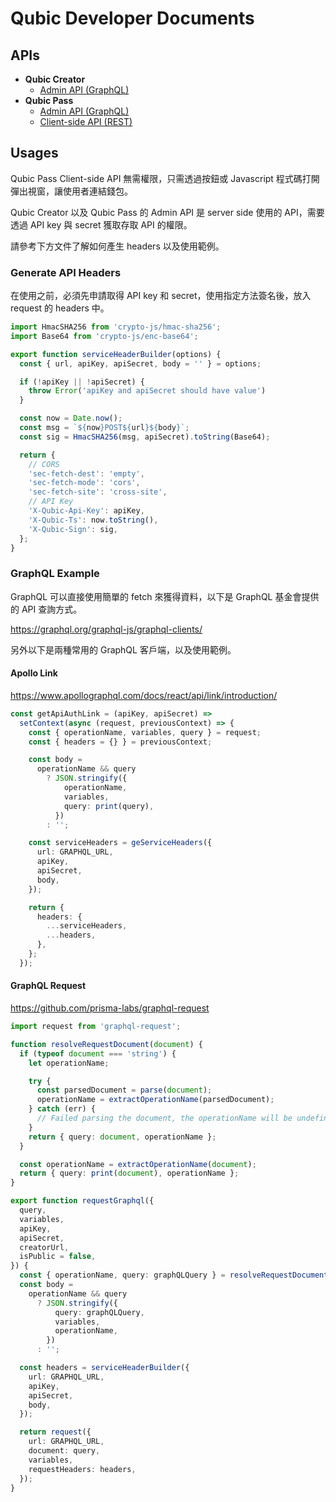 # Qubic Developer Documents


## APIs

* **Qubic Creator**
  * [Admin API (GraphQL)](./creator/README.md#qubic-creator-admin-api)
* **Qubic Pass**
  * [Admin API (GraphQL)](./pass/README.md#qubic-pass-admin-api)
  * [Client-side API (REST)](./pass/README.md#qubic-pass-client-api)


## Usages

Qubic Pass Client-side API 無需權限，只需透過按鈕或 Javascript 程式碼打開彈出視窗，讓使用者連結錢包。

Qubic Creator 以及 Qubic Pass 的 Admin API 是 server side 使用的 API，需要透過 API key 與 secret 獲取存取 API 的權限。

請參考下方文件了解如何產生 headers 以及使用範例。


### Generate API Headers <a id="headers" />

在使用之前，必須先申請取得 API key 和 secret，使用指定方法簽名後，放入 request 的 headers 中。

```ts
import HmacSHA256 from 'crypto-js/hmac-sha256';
import Base64 from 'crypto-js/enc-base64';

export function serviceHeaderBuilder(options) {
  const { url, apiKey, apiSecret, body = '' } = options;

  if (!apiKey || !apiSecret) {
    throw Error('apiKey and apiSecret should have value')
  }

  const now = Date.now();
  const msg = `${now}POST${url}${body}`;
  const sig = HmacSHA256(msg, apiSecret).toString(Base64);

  return {
    // CORS
    'sec-fetch-dest': 'empty',
    'sec-fetch-mode': 'cors',
    'sec-fetch-site': 'cross-site',
    // API Key
    'X-Qubic-Api-Key': apiKey,
    'X-Qubic-Ts': now.toString(),
    'X-Qubic-Sign': sig,
  };
}
```


### GraphQL Example

GraphQL 可以直接使用簡單的 fetch 來獲得資料，以下是 GraphQL 基金會提供的 API 查詢方式。

https://graphql.org/graphql-js/graphql-clients/

另外以下是兩種常用的 GraphQL 客戶端，以及使用範例。


#### Apollo Link

https://www.apollographql.com/docs/react/api/link/introduction/

```ts
const getApiAuthLink = (apiKey, apiSecret) =>
  setContext(async (request, previousContext) => {
    const { operationName, variables, query } = request;
    const { headers = {} } = previousContext;

    const body =
      operationName && query
        ? JSON.stringify({
            operationName,
            variables,
            query: print(query),
          })
        : '';

    const serviceHeaders = geServiceHeaders({
      url: GRAPHQL_URL,
      apiKey,
      apiSecret,
      body,
    });

    return {
      headers: {
        ...serviceHeaders,
        ...headers,
      },
    };
  });
```


#### GraphQL Request

https://github.com/prisma-labs/graphql-request

```ts
import request from 'graphql-request';

function resolveRequestDocument(document) {
  if (typeof document === 'string') {
    let operationName;

    try {
      const parsedDocument = parse(document);
      operationName = extractOperationName(parsedDocument);
    } catch (err) {
      // Failed parsing the document, the operationName will be undefined
    }
    return { query: document, operationName };
  }

  const operationName = extractOperationName(document);
  return { query: print(document), operationName };
}

export function requestGraphql({
  query,
  variables,
  apiKey,
  apiSecret,
  creatorUrl,
  isPublic = false,
}) {
  const { operationName, query: graphQLQuery } = resolveRequestDocument(graphQLQuery);
  const body =
    operationName && query
      ? JSON.stringify({
          query: graphQLQuery,
          variables,
          operationName,
        })
      : '';

  const headers = serviceHeaderBuilder({
    url: GRAPHQL_URL,
    apiKey,
    apiSecret,
    body,
  });

  return request({
    url: GRAPHQL_URL,
    document: query,
    variables,
    requestHeaders: headers,
  });
}
```
